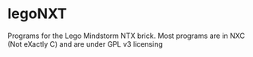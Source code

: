legoNXT
=======

Programs for the Lego Mindstorm NTX brick. Most programs are in NXC (Not eXactly C) and are under GPL v3 licensing
